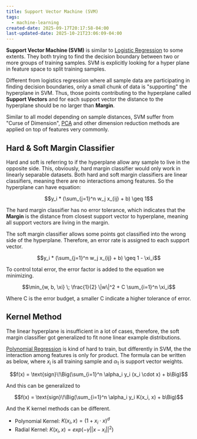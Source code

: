 ```yaml
---
title: Support Vector Machine (SVM)
tags:
  - machine-learning
created-date: 2025-09-17T20:17:58-04:00
last-updated-date: 2025-10-21T23:06:09-04:00
---
```


**Support Vector Machine (SVM)** is similar to [Logistic Regression](note/by/developer/classifcation_model.md#Logistic%20Regression) to some extents. They both trying to find the decision boundary between two or more groups of training samples. SVM is explicitly looking for a hyper plane in feature space to split training samples.

Different from logistics regression where all sample data are participating in finding decision boundaries, only a small chunk of data is "supporting" the hyperplane in SVM. Thus, those points contributing to the hyperplane called **Support Vectors** and for each support vector the distance to the hyperplane should be no larger than **Margin**.

Similar to all model depending on sample distances, SVM suffer from "Curse of Dimension", [PCA](note/by/developer/principle_component_analysis.md) and other dimension reduction methods are applied on top of features very commonly.

## Hard & Soft Margin Classifier

Hard and soft is referring to if the hyperplane allow any sample to live in the opposite side. This, obviously, hard margin classifier would only work in linearly separable datasets. Both hard and soft margin classifiers are linear classifiers, meaning there are no interactions among features. So the hyperplane can have equation:

$$y_i * (\sum_{j=1}^n w_j x_{ij} + b) \geq 1$$

The hard margin classifier has no error tolerance, which indicates that the **Margin** is the distance from closest support vector to hyperplane, meaning all support vectors are living in the margin.

The soft margin classifier allows some points got classified into the wrong side of the hyperplane. Therefore, an error rate is assigned to each support vector.

$$y_i * (\sum_{j=1}^n w_j x_{ij} + b) \geq 1 - \xi_i$$

To control total error, the error factor is added to the equation we minimizing.

$$\min_{w, b, \xi} \; \frac{1}{2} \|w\|^2 + C \sum_{i=1}^n \xi_i$$

Where C is the error budget, a smaller C indicate a higher tolerance of error.

## Kernel Method

The linear hyperplane is insufficient in a lot of cases, therefore, the soft margin classifier got generalized to fit none linear example distributions.

[Polynomial Regression](note/by/developer/regression_model.md#Polynomial%20Regression) is kind of hard to train, but differently in SVM, the the interaction among features is only for product. The formula can be written as below, where $x_i$ is all training sample and $\alpha_1$ is support vector weights.

$$f(x) = \text{sign}\!\Big(\sum_{i=1}^n \alpha_i y_i (x_i \cdot x) + b\Big)$$

And this can be generalized to

$$f(x) = \text{sign}\!\Big(\sum_{i=1}^n \alpha_i y_i K(x_i, x) + b\Big)$$

And the K kernel methods can be different.

- Polynomial Kernel: $K(x_i,x)=(1+x_i \cdot x)^d$
- Radial Kernel: $K(x_i,x)=exp(-\gamma ||x-x_i||^2)$
